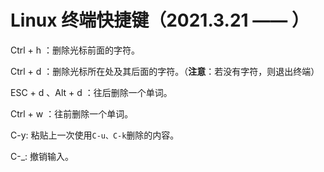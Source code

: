 # Linux 终端快捷键（2021.3.21 —— ）

Ctrl + h ：删除光标前面的字符。

Ctrl + d ：删除光标所在处及其后面的字符。（**注意**：若没有字符，则退出终端）

ESC + d 、Alt + d ：往后删除一个单词。

Ctrl + w ：往前删除一个单词。

C-y: 粘贴上一次使用`C-u、C-k`删除的内容。

C-_: 撤销输入。